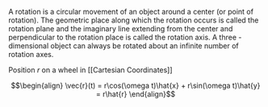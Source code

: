 A rotation is a circular movement of an object around a center (or point of rotation). The geometric place along which the rotation occurs is called the rotation plane and the imaginary line extending from the center and perpendicular to the rotation place is called the rotation axis. A three - dimensional object can always be rotated about an infinite number of rotation axes. 

Position $r$ on a wheel in [[Cartesian Coordinates]]

$$\begin{align} \vec{r}(t) = r\cos(\omega t)\hat{x} + r\sin(\omega t)\hat{y} = r\hat{r} \end{align}$$